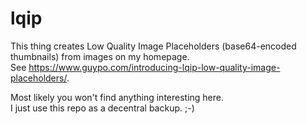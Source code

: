 # lqip

This thing creates Low Quality Image Placeholders (base64-encoded thumbnails) from images on my homepage.  
See https://www.guypo.com/introducing-lqip-low-quality-image-placeholders/.  

Most likely you won't find anything interesting here.  
I just use this repo as a decentral backup. ;-)
